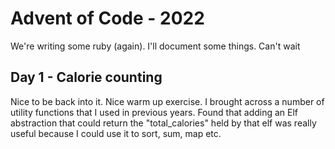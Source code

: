 # Advent of Code - 2022

We're writing some ruby (again). I'll document some things. Can't wait

## Day 1 - Calorie counting
Nice to be back into it. Nice warm up exercise. I brought across a number of utility functions that I used in previous years. Found that adding an Elf abstraction that could return the "total_calories" held by that elf was really useful because I could use it to sort, sum, map etc.
